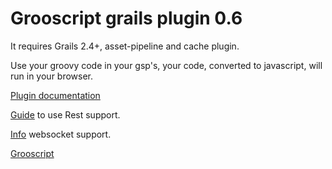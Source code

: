 Grooscript grails plugin 0.6
============================

It requires Grails 2.4+, asset-pipeline and cache plugin.

Use your groovy code in your gsp's, your code, converted to javascript, will run in your browser.

[Plugin documentation](http://grooscript.org/grails-plugin/index.html)

[Guide](http://grooscript.org/grails-plugin/rest-demo.html) to use Rest support.

[Info](http://grooscript.org/grails-plugin/websocket-support.html) websocket support.

[Grooscript](http://grooscript.org/)

